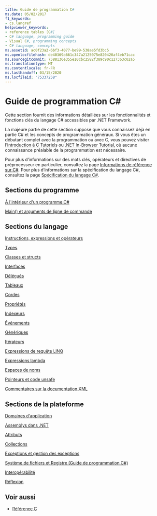 ```yaml
---
title: Guide de programmation C#
ms.date: 05/02/2017
f1_keywords:
- cs.langref
helpviewer_keywords:
- reference tables [C#]
- C# language, programming guide
- Visual C#, programming concepts
- C# language, concepts
ms.assetid: ac0f23a2-6bf3-4077-be99-538ae5fd3bc5
ms.openlocfilehash: de40369a661c347a2125075e820420af4eb71cac
ms.sourcegitcommit: 7588136e355e10cbc2582f389c90c127363c02a5
ms.translationtype: MT
ms.contentlocale: fr-FR
ms.lasthandoff: 03/15/2020
ms.locfileid: "75337258"
---
```

# <a name="c-programming-guide"></a>Guide de programmation C#

Cette section fournit des informations détaillées sur les fonctionnalités et fonctions clés du langage C# accessibles par .NET Framework.  
  
 La majeure partie de cette section suppose que vous connaissez déjà en partie C# et les concepts de programmation généraux. Si vous êtes un débutant complet avec la programmation ou avec C, vous pouvez visiter [l’Introduction à C Tutoriels](../tutorials/intro-to-csharp/index.md) ou [.NET In-Browser Tutorial](https://dotnet.microsoft.com/learn/dotnet/in-browser-tutorial/1), où aucune connaissance préalable de la programmation est nécessaire.  
  
 Pour plus d’informations sur des mots clés, opérateurs et directives de préprocesseur en particulier, consultez la page [Informations de référence sur C#](../language-reference/index.md). Pour plus d’informations sur la spécification du langage C#, consultez la page [Spécification du langage C#](/dotnet/csharp/language-reference/language-specification/introduction).  
  
## <a name="program-sections"></a>Sections du programme

[À l'intérieur d'un programme C#](./inside-a-program/index.md)  
  
[Main() et arguments de ligne de commande](./main-and-command-args/index.md)  

## <a name="language-sections"></a>Sections du langage

[Instructions, expressions et opérateurs](./statements-expressions-operators/index.md)  

 [Types](./types/index.md)  

 [Classes et structs](./classes-and-structs/index.md)  
  
 [Interfaces](./interfaces/index.md)  

 [Délégués](./delegates/index.md)  

 [Tableaux](./arrays/index.md)  
  
 [Cordes](./strings/index.md)  
  
 [Propriétés](./classes-and-structs/properties.md)  
  
 [Indexeurs](./indexers/index.md)  
  
 [Événements](./events/index.md)  
  
 [Génériques](./generics/index.md)  
  
 [Itérateurs](./concepts/iterators.md)
  
 [Expressions de requête LINQ](../linq/index.md)  
  
 [Expressions lambda](./statements-expressions-operators/lambda-expressions.md)  
  
 [Espaces de noms](./namespaces/index.md)  
  
 [Pointeurs et code unsafe](./unsafe-code-pointers/index.md)  
  
 [Commentaires sur la documentation XML](./xmldoc/index.md)  
  
## <a name="platform-sections"></a>Sections de la plateforme

 [Domaines d'application](../../framework/app-domains/application-domains.md)  
  
 [Assemblys dans .NET](../../standard/assembly/index.md)  
  
 [Attributs](./concepts/attributes/index.md)  
  
 [Collections](./concepts/collections.md)  
  
 [Exceptions et gestion des exceptions](./exceptions/index.md)  
  
 [Système de fichiers et Registre (Guide de programmation C#)](./file-system/index.md)  
  
 [Interopérabilité](./interop/index.md)  
  
 [Réflexion](./concepts/reflection.md)  
  
## <a name="see-also"></a>Voir aussi

- [Référence C](../language-reference/index.md)
